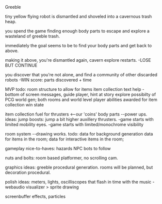 Greeble

tiny yellow flying robot is dismantled and shoveled into a cavernous trash heap.

you spend the game finding enough body parts to escape and explore a wasteland of greeble trash.

immediately the goal seems to be to find your body parts and get back to above.

making it above, you're dismantled again, cavern explore restarts. -LOSE BUT CONTINUE

you discover that you're not alone, and find a community of other discarded robots -WIN
  score: parts discovered + time

MVP todo:
room structure to allow for items
item collection
text help -bottom of screen messages, guide player, hint at story
explore possibilty of PCG world gen; both rooms and world level
player abilities awarded for item collection
win state


item collection
  fuel for thrusters <--our 'coins'
  body parts --power ups.
    ideas:
    jump boosts: jump a bit higher
    auxillery thrusters. -game starts with limited mobility
    eyes. -game starts with limited/monochrome visibility


room system --drawing works.
todo:
  data for background generation
  data for items in the room;
  data for interactive items in the room;

gameplay nice-to-haves:
hazards
NPC bots to follow


nuts and bolts:
room based platformer, no scrolling cam.  


graphics ideas:
greeble procedural generation. rooms will be planned, but decoration procedural.


polish ideas:
  meters, lights, oscilliscopes that flash in time with the music
  -webaudio visualizer > sprite drawing

  screenbuffer effects, particles
